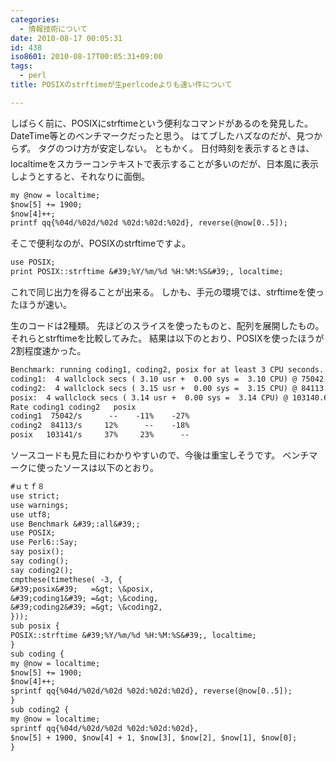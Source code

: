 ```yaml
---
categories:
  - 情報技術について
date: 2010-08-17 00:05:31
id: 438
iso8601: 2010-08-17T00:05:31+09:00
tags:
  - perl
title: POSIXのstrftimeが生perlcodeよりも速い件について

---
```


しばらく前に、POSIXにstrftimeという便利なコマンドがあるのを発見した。
DateTime等とのベンチマークだったと思う。
はてブしたハズなのだが、見つからず。
タグのつけ方が安定しない&#133;。
ともかく。
日付時刻を表示するときは、localtimeをスカラーコンテキストで表示することが多いのだが、日本風に表示しようとすると、それなりに面倒。
```default
my @now = localtime;
$now[5] += 1900;
$now[4]++;
printf qq{%04d/%02d/%02d %02d:%02d:%02d}, reverse(@now[0..5]);
```
そこで便利なのが、POSIXのstrftimeですよ。
```default
use POSIX;
print POSIX::strftime &#39;%Y/%m/%d %H:%M:%S&#39;, localtime;
```
これで同じ出力を得ることが出来る。
しかも、手元の環境では、strftimeを使ったほうが速い。


生のコードは2種類。
先ほどのスライスを使ったものと、配列を展開したもの。
それらとstrftimeを比較してみた。
結果は以下のとおり、POSIXを使ったほうが2割程度速かった。
```default
Benchmark: running coding1, coding2, posix for at least 3 CPU seconds...
coding1:  4 wallclock secs ( 3.10 usr +  0.00 sys =  3.10 CPU) @ 75042.20/s (n=232931)
coding2:  4 wallclock secs ( 3.15 usr +  0.00 sys =  3.15 CPU) @ 84113.30/s (n=265041)
posix:  4 wallclock secs ( 3.14 usr +  0.00 sys =  3.14 CPU) @ 103140.63/s (n=323449)
Rate coding1 coding2   posix
coding1  75042/s      --    -11%    -27%
coding2  84113/s     12%      --    -18%
posix   103141/s     37%     23%      --
```
ソースコードも見た目にわかりやすいので、今後は重宝しそうです。
ベンチマークに使ったソースは以下のとおり。
```default
#ｕｔｆ８
use strict;
use warnings;
use utf8;
use Benchmark &#39;:all&#39;;
use POSIX;
use Perl6::Say;
say posix();
say coding();
say coding2();
cmpthese(timethese( -3, {
&#39;posix&#39;   =&gt; \&posix,
&#39;coding1&#39; =&gt; \&coding,
&#39;coding2&#39; =&gt; \&coding2,
}));
sub posix {
POSIX::strftime &#39;%Y/%m/%d %H:%M:%S&#39;, localtime;
}
sub coding {
my @now = localtime;
$now[5] += 1900;
$now[4]++;
sprintf qq{%04d/%02d/%02d %02d:%02d:%02d}, reverse(@now[0..5]);
}
sub coding2 {
my @now = localtime;
sprintf qq{%04d/%02d/%02d %02d:%02d:%02d},
$now[5] + 1900, $now[4] + 1, $now[3], $now[2], $now[1], $now[0];
}
```
    	